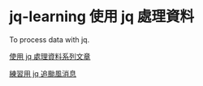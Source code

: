 # jq-learning 使用 jq 處理資料

To process data with jq.

[使用 jq 處理資料系列文章](https://ithelp.ithome.com.tw/users/20078389/ironman/8041)

[練習用 jq 追颱風消息](./KRATHON2024/README.md)